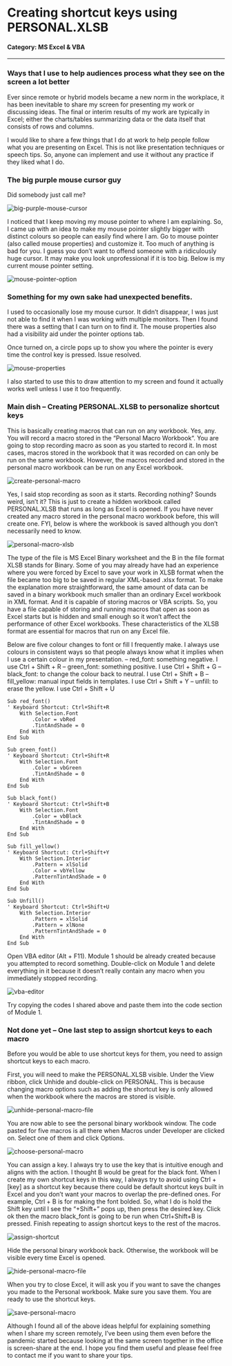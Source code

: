 # Creating shortcut keys using PERSONAL.XLSB

#### Category: MS Excel & VBA

---

### Ways that I use to help audiences process what they see on the screen a lot better

Ever since remote or hybrid models became a new norm in the workplace, it has been inevitable to share my screen for presenting my work or discussing ideas. The final or interim results of my work are typically in Excel; either the charts/tables summarizing data or the data itself that consists of rows and columns.

I would like to share a few things that I do at work to help people follow what you are presenting on Excel. This is not like presentation techniques or speech tips. So, anyone can implement and use it without any practice if they liked what I do.


### The big purple mouse cursor guy

Did somebody just call me?

![big-purple-mouse-cursor](/images/big-purple-mouse-cursor.png)

I noticed that I keep moving my mouse pointer to where I am explaining. So, I came up with an idea to make my mouse pointer slightly bigger with distinct colours so people can easily find where I am. Go to mouse pointer (also called mouse properties) and customize it. Too much of anything is bad for you. I guess you don’t want to offend someone with a ridiculously huge cursor. It may make you look unprofessional if it is too big. Below is my current mouse pointer setting.

![mouse-pointer-option](/images/mouse-pointer-option.png)


### Something for my own sake had unexpected benefits.

I used to occasionally lose my mouse cursor. It didn’t disappear, I was just not able to find it when I was working with multiple monitors. Then I found there was a setting that I can turn on to find it. The mouse properties also had a visibility aid under the pointer options tab.

Once turned on, a circle pops up to show you where the pointer is every time the control key is pressed. Issue resolved.

![mouse-properties](/images/mouse-properties.png)

I also started to use this to draw attention to my screen and found it actually works well unless I use it too frequently.


### Main dish – Creating PERSONAL.XLSB to personalize shortcut keys

This is basically creating macros that can run on any workbook. Yes, any. You will record a macro stored in the “Personal Macro Workbook“. You are going to stop recording macro as soon as you started to record it. In most cases, macros stored in the workbook that it was recorded on can only be run on the same workbook. However, the macros recorded and stored in the personal macro workbook can be run on any Excel workbook.

![create-personal-macro](/images/create-personal-macro.png)

Yes, I said stop recording as soon as it starts. Recording nothing? Sounds weird, isn’t it? This is just to create a hidden workbook called PERSONAL.XLSB that runs as long as Excel is opened. If you have never created any macro stored in the personal macro workbook before, this will create one. FYI, below is where the workbook is saved although you don’t necessarily need to know.

![personal-macro-xlsb](/images/personal-macro-xlsb.png)

The type of the file is MS Excel Binary worksheet and the B in the file format XLSB stands for Binary. Some of you may already have had an experience where you were forced by Excel to save your work in XLSB format when the file became too big to be saved in regular XML-based .xlsx format. To make the explanation more straightforward, the same amount of data can be saved in a binary workbook much smaller than an ordinary Excel workbook in XML format. And it is capable of storing macros or VBA scripts. So, you have a file capable of storing and running macros that open as soon as Excel starts but is hidden and small enough so it won’t affect the performance of other Excel workbooks. These characteristics of the XLSB format are essential for macros that run on any Excel file.

Below are five colour changes to font or fill I frequently make. I always use colours in consistent ways so that people always know what it implies when I use a certain colour in my presentation.
– red_font: something negative. I use Ctrl + Shift + R
– green_font: something positive. I use Ctrl + Shift + G
– black_font: to change the colour back to neutral. I use Ctrl + Shift + B
– fill_yellow: manual input fields in templates. I use Ctrl + Shift + Y
– unfill: to erase the yellow. I use Ctrl + Shift + U

```
Sub red_font()
' Keyboard Shortcut: Ctrl+Shift+R
    With Selection.Font
        .Color = vbRed
        .TintAndShade = 0
    End With
End Sub

Sub green_font()
' Keyboard Shortcut: Ctrl+Shift+R
    With Selection.Font
        .Color = vbGreen
        .TintAndShade = 0
    End With
End Sub

Sub black_font()
' Keyboard Shortcut: Ctrl+Shift+B
    With Selection.Font
        .Color = vbBlack
        .TintAndShade = 0
    End With
End Sub

Sub fill_yellow()
' Keyboard Shortcut: Ctrl+Shift+Y
    With Selection.Interior
        .Pattern = xlSolid
        .Color = vbYellow
        .PatternTintAndShade = 0
    End With
End Sub

Sub Unfill()
' Keyboard Shortcut: Ctrl+Shift+U
    With Selection.Interior
        .Pattern = xlSolid
        .Pattern = xlNone
        .PatternTintAndShade = 0
    End With
End Sub
```

Open VBA editor (Alt + F11). Module 1 should be already created because you attempted to record something. Double-click on Module 1 and delete everything in it because it doesn’t really contain any macro when you immediately stopped recording.

![vba-editor](/images/vba-editor.png)

Try copying the codes I shared above and paste them into the code section of Module 1.


### Not done yet – One last step to assign shortcut keys to each macro

Before you would be able to use shortcut keys for them, you need to assign shortcut keys to each macro.

First, you will need to make the PERSONAL.XLSB visible. Under the View ribbon, click Unhide and double-click on PERSONAL. This is because changing macro options such as adding the shortcut key is only allowed when the workbook where the macros are stored is visible.

![unhide-personal-macro-file](/images/unhide-personal-macro-file.png)

You are now able to see the personal binary workbook window. The code pasted for five macros is all there when Macros under Developer are clicked on. Select one of them and click Options.

![choose-personal-macro](/images/choose-personal-macro.png)

You can assign a key. I always try to use the key that is intuitive enough and aligns with the action. I thought B would be great for the black font. When I create my own shortcut keys in this way, I always try to avoid using Ctrl + [key] as a shortcut key because there could be default shortcut keys built in Excel and you don’t want your macros to overlap the pre-defined ones. For example, Ctrl + B is for making the font bolded. So, what I do is hold the Shift key until I see the “+Shift+” pops up, then press the desired key. Click ok then the macro black_font is going to be run when Ctrl+Shift+B is pressed. Finish repeating to assign shortcut keys to the rest of the macros.

![assign-shortcut](/images/assign-shortcut.png)

Hide the personal binary workbook back. Otherwise, the workbook will be visible every time Excel is opened.

![hide-personal-macro-file](/images/hide-personal-macro-file.png)

When you try to close Excel, it will ask you if you want to save the changes you made to the Personal workbook. Make sure you save them. You are ready to use the shortcut keys.

![save-personal-macro](/images/save-personal-macro.png)

Although I found all of the above ideas helpful for explaining something when I share my screen remotely, I’ve been using them even before the pandemic started because looking at the same screen together in the office is screen-share at the end. I hope you find them useful and please feel free to contact me if you want to share your tips.
